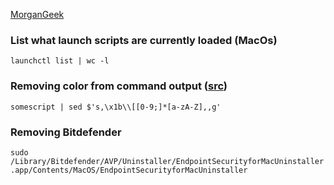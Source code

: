 
[MorganGeek](https://github.com/MorganGeek/bookmarks/blob/master/cheat/macos.md)

### List what launch scripts are currently loaded (MacOs)

`launchctl list | wc -l`

### Removing color from command output ([src](https://stackoverflow.com/questions/17998978/removing-colors-from-output))

`somescript | sed $'s,\x1b\\[[0-9;]*[a-zA-Z],,g'`

### Removing Bitdefender

`sudo /Library/Bitdefender/AVP/Uninstaller/EndpointSecurityforMacUninstaller.app/Contents/MacOS/EndpointSecurityforMacUninstaller`
